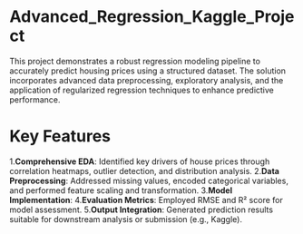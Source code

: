 # Advanced_Regression_Kaggle_Project
This project demonstrates a robust regression modeling pipeline to accurately predict housing prices using a structured dataset. The solution incorporates advanced data preprocessing, exploratory analysis, and the application of regularized regression techniques to enhance predictive performance.

# Key Features
1.**Comprehensive EDA**: Identified key drivers of house prices through correlation heatmaps, outlier detection, and distribution analysis.
2.**Data Preprocessing**: Addressed missing values, encoded categorical variables, and performed feature scaling and transformation.
3.**Model Implementation**:
4.**Evaluation Metrics**: Employed RMSE and R² score for model assessment.
5.**Output Integration**: Generated prediction results suitable for downstream analysis or submission (e.g., Kaggle).
